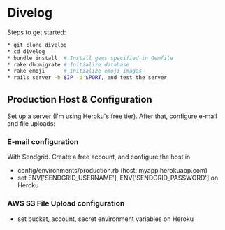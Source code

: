 # Divelog

Steps to get started:

```bash
* git clone divelog
* cd divelog
* bundle install  # Install gems specified in Gemfile
* rake db:migrate # Initialize database
* rake emoji      # Initialize emoji images
* rails server -b $IP -p $PORT, and test the server
```

## Production Host & Configuration

Set up a server (I'm using Heroku's free tier). After that, configure e-mail and file uploads:

### E-mail configuration
With Sendgrid. Create a free account, and configure the host in 
  * config/environments/production.rb (host: myapp.herokuapp.com)
  * set ENV['SENDGRID_USERNAME'], ENV['SENDGRID_PASSWORD'] on Heroku
 
### AWS S3 File Upload configuration
  * set bucket, account, secret environment variables on Heroku

